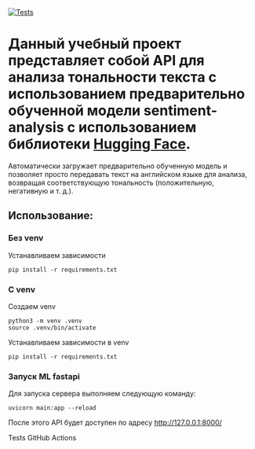 [![Tests](https://github.com/tokarevsas31/ml_fastapi_tests/actions/workflows/python-app.yml/badge.svg)](https://github.com/tokarevsas31/ml_fastapi_tests/actions/workflows/python-app.yml)

# Данный учебный проект представляет собой API для анализа тональности текста с использованием предварительно обученной модели sentiment-analysis c использованием библиотеки [Hugging Face](https://huggingface.co/). 

Автоматически загружает предварительно обученную модель и позволяет просто передавать текст на английском языке для анализа, возвращая соответствующую тональность (положительную, негативную и т. д.).

## Использование:
### Без venv
Устанавливаем зависимости
   ```
   pip install -r requirements.txt
   ```

### С venv
Создаем venv
   ```
   python3 -m venv .venv
   source .venv/bin/activate
   ```
Устанавливаем зависимости в venv
   ```
   pip install -r requirements.txt
   ```

### Запуск ML fastapi
Для запуска сервера выполняем следующую команду:
   ```
   uvicorn main:app --reload
   ```
После этого API будет доступен по адресу http://127.0.0.1:8000/

Tests GitHub Actions
